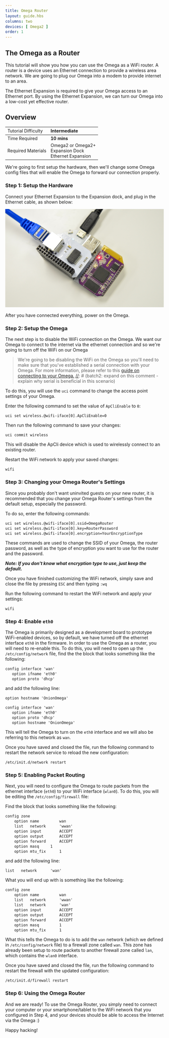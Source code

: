 ```yaml
---
title: Omega Router
layout: guide.hbs
columns: two
devices: [ Omega2 ]
order: 1
---
```


## The Omega as a Router

[//]: # (high level introduction of what we're doing in this tutorial: turning the omega into a router, brief description of a router)

This tutorial will show you how you can use the Omega as a WiFi router. A router is a device uses an Ethernet connection to provide a wireless area network. We are going to plug our Omega into a modem to provide internet to an area.

The Ethernet Expansion is required to give your Omega access to an Ethernet port. By using the Ethernet Expansion, we can turn our Omega into a low-cost yet effective router.

[//]: # (illustration showing the whole system)

## Overview

| <span style="font-weight:normal">Tutorial Difficulty</span> | Intermediate |
| :--- | :--- |
| Time Required| **10 mins** |
| Required Materials | Omega2 or Omega2+<br>Expansion Dock<br>Ethernet Expansion |


We're going to first setup the hardware, then we'll change some Omega config files that will enable the Omega to forward our connection properly.

### Step 1: Setup the Hardware


Connect your Ethernet Expansion to the Expansion dock, and plug in the Ethernet cable, as shown below:

![Omega Router](../img/omega-router-pic-1.jpg)

After you have connected everything, power on the Omega.


### Step 2: Setup the Omega

[//]: # (batch2: explanation of which wifi you're disabling)

The next step is to disable the WiFi connection on the Omega. We want our Omega to connect to the internet via the ethernet connection and so we're going to turn off the WiFi on our Omega

>We're going to be disabling the WiFi on the Omega so you'll need to make sure that you've established a serial connection with your Omega. For more information, please refer to this [guide on connecting to your Omega.](../Get-Started/Using-the-Command-Line/connecting)
[//]: # (batch2: expand on this comment - explain why serial is beneficial in this scenario)

To do this, you will use the `uci` command to change the access point settings of your Omega.

Enter the following command to set the value of `ApCliEnable` to `0`:

```
uci set wireless.@wifi-iface[0].ApCliEnable=0
```

Then run the following command to save your changes:

```
uci commit wireless
```

This will disable the ApCli device which is used to wirelessly connect to an existing router.


Restart the WiFi network to apply your saved changes:
```
wifi
```

[//]: # (create a new step regarding the ssid name)
### Step 3: Changing your Omega Router's Settings

Since you probably don't want uninvited guests on your new router, it is recommended that you change your Omega Router's settings from the default setup, especially the password.

To do so, enter the following commands:

```
uci set wireless.@wifi-iface[0].ssid=OmegaRouter
uci set wireless.@wifi-iface[0].key=RouterPassword
uci set wireless.@wifi-iface[0].encryption=YourEncryptionType
```
These commands are used to change the SSID of your Omega, the router password, as well as the type of encryption you want to use for the router and the password.

***Note: If you don't know what encryption type to use, just keep the default.***

Once you have finished customizing the WiFi network, simply save and close the file by pressing `ESC` and then typing `:wq`

Run the following command to restart the WiFi network and apply your settings:

```
wifi
```

### Step 4: Enable `eth0`

The Omega is primarily designed as a development board to prototype WiFi-enabled devices, so by default, we have turned off the ethernet interface `eth0` in the firmware. In order to use the Omega as a router, you will need to re-enable this. To do this, you will need to open up the `/etc/config/network` file, find the the block that looks something like the following:

```
config interface 'wan'
   option ifname 'eth0'
   option proto 'dhcp'   
```
and add the following line:

```
option hostname 'OnionOmega'
```

```
config interface 'wan'
   option ifname 'eth0'
   option proto 'dhcp'
   option hostname 'OnionOmega'
```

This will tell the Omega to turn on the `eth0` interface and we will also be referring to this network as `wan`.

Once you have saved and closed the file, run the following command to restart the network service to reload the new configuration:

```
/etc/init.d/network restart
```

### Step 5: Enabling Packet Routing

Next, you will need to configure the Omega to route packets from the ethernet interface (`eth0`) to your WiFi interface (`wlan0`). To do this, you will be editing the `/etc/config/firewall` file:

Find the block that looks something like the following:

```
config zone
    option name         wan
    list   network      'wwan'
    option input        ACCEPT
    option output       ACCEPT
    option forward      ACCEPT
    option masq     1
    option mtu_fix      1
```

and add the following line:

```
list   network      'wan'
```

What you will end up with is something like the following:

```
config zone
    option name         wan
    list   network      'wwan'
    list   network      'wan'
    option input        ACCEPT
    option output       ACCEPT
    option forward      ACCEPT
    option masq         1
    option mtu_fix      1
```

What this tells the Omega to do is to add the `wan` network (which we defined in `/etc/config/network` file) to a firewall zone called `wan`. This zone has already been setup to route packets to another firewall zone called `lan`, which contains the `wlan0` interface.

Once you have saved and closed the file, run the following command to restart the firewall with the updated configuration:

```
/etc/init.d/firewall restart
```

### Step 6: Using the Omega Router

And we are ready! To use the Omega Router, you simply need to connect your computer or your smartphone/tablet to the WiFi network that you configured in Step 4, and your devices should be able to access the Internet via the Omega :)

Happy hacking!
